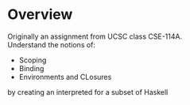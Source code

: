 # Overview
Originally an assignment from UCSC class CSE-114A. \
Understand the notions of:
  * Scoping
  * Binding
  * Environments and CLosures

by creating an interpreted for a subset of Haskell
